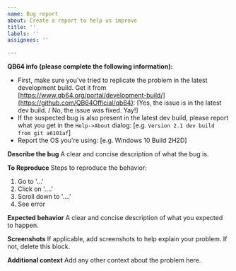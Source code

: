 ```yaml
---
name: Bug report
about: Create a report to help us improve
title: ''
labels: ''
assignees: ''

---
```


**QB64 info (please complete the following information):**
 - First, make sure you've tried to replicate the problem in the latest development build. Get it from [https://www.qb64.org/portal/development-build/](https://github.com/QB64Official/qb64): [Yes, the issue is in the latest dev build. / No, the issue was fixed. Yay!]
 - If the suspected bug is also present in the latest dev build, please report what you get in the `Help->About` dialog: [e.g. `Version 2.1 dev build from git a6101af`]
 - Report the OS you're using: [e.g. Windows 10 Build 2H2D]
 
 **Describe the bug**
 A clear and concise description of what the bug is.

**To Reproduce**
Steps to reproduce the behavior:
1. Go to '...'
2. Click on '....'
3. Scroll down to '....'
4. See error

**Expected behavior**
A clear and concise description of what you expected to happen.

**Screenshots**
If applicable, add screenshots to help explain your problem. If not, delete this block.

**Additional context**
Add any other context about the problem here.
